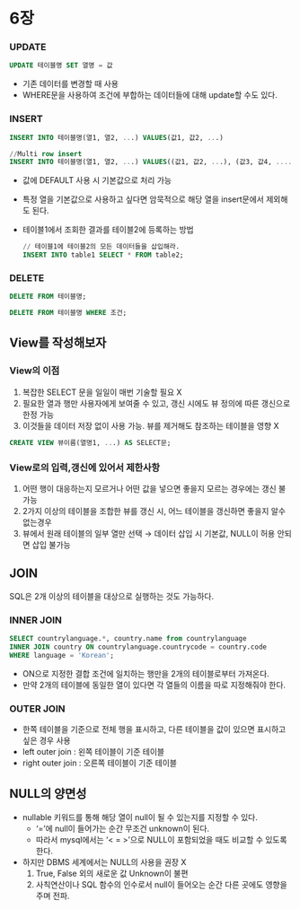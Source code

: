 # 6장

### UPDATE

```sql
UPDATE 테이블명 SET 열명 = 값
```

- 기존 데이터를 변경할 때 사용
- WHERE문을 사용하여 조건에 부합하는 데이터들에 대해 update할 수도 있다.

### INSERT

```sql
INSERT INTO 테이블명(열1, 열2, ...) VALUES(값1, 값2, ...)

//Multi row insert
INSERT INTO 테이블명(열1, 열2, ...) VALUES((값1, 값2, ...), (값3, 값4, ....), .. )
```

- 값에 DEFAULT 사용 시 기본값으로 처리 가능
- 특정 열을 기본값으로 사용하고 싶다면 암묵적으로 해당 열을 insert문에서 제외해도 된다.
- 테이블1에서 조회한 결과를 테이블2에 등록하는 방법
    
    ```sql
    // 테이블1에 테이블2의 모든 데이터들을 삽입해라.
    INSERT INTO table1 SELECT * FROM table2;
    ```
    

### DELETE

```sql
DELETE FROM 테이블명;

DELETE FROM 테이블명 WHERE 조건;
```

## View를 작성해보자

### View의 이점

1. 복잡한 SELECT 문을 일일이 매번 기술할 필요 X
2. 필요한 열과 행만 사용자에게 보여줄 수 있고, 갱신 시에도 뷰 정의에 따른 갱신으로 한정 가능
3. 이것들을 데이터 저장 없이 사용 가능. 뷰를 제거해도 참조하는 테이블을 영향 X

```sql
CREATE VIEW 뷰이름(열명1, ...) AS SELECT문;
```

### View로의 입력,갱신에 있어서 제한사항

1. 어떤 행이 대응하는지 모르거나 어떤 값을 넣으면 좋을지 모르는 경우에는 갱신 불가능
2. 2가지 이상의 테이블을 조합한 뷰를 갱신 시, 어느 테이블을 갱신하면 좋을지 알수없는경우
3. 뷰에서 원래 테이블의 일부 열만 선택 → 데이터 삽입 시 기본값, NULL이 허용 안되면 삽입 불가능

## JOIN

SQL은 2개 이상의 테이블을 대상으로 실행하는 것도 가능하다.

### INNER JOIN

```sql
SELECT countrylanguage.*, country.name from countrylanguage
INNER JOIN country ON countrylanguage.countrycode = country.code
WHERE language = 'Korean';
```

- ON으로 지정한 결합 조건에 일치하는 행만을 2개의 테이블로부터 가져온다.
- 만약 2개의 테이블에 동일한 열이 있다면 각 열들의 이름을 따로 지정해줘야 한다.

### OUTER JOIN

- 한쪽 테이블을 기준으로 전체 행을 표시하고, 다른 테이블을 값이 있으면 표시하고 싶은 경우 사용
- left outer join : 왼쪽 테이블이 기준 테이블
- right outer join : 오른쪽 테이블이 기준 테이블

## NULL의 양면성

- nullable 키워드를 통해 해당 열이 null이 될 수 있는지를 지정할 수 있다.
    - ‘=’에 null이 들어가는 순간 무조건 unknown이 된다.
    - 따라서 mysql에서는 ‘< = >’으로 NULL이 포함되었을 때도 비교할 수 있도록 한다.
- 하지만 DBMS 세계에서는 NULL의 사용을 권장 X
    1. True, False 외의 새로운 값 Unknown이 불편
    2. 사칙연산이나 SQL 함수의 인수로서 null이 들어오는 순간 다른 곳에도 영향을 주며 전파.